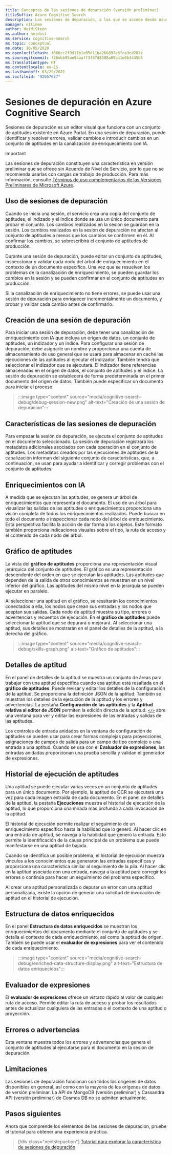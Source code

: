 ```yaml
---
title: Conceptos de las sesiones de depuración (versión preliminar)
titleSuffix: Azure Cognitive Search
description: Las sesiones de depuración, a las que se accede desde Azure Portal, proporcionan un entorno similar a un IDE en el que se pueden identificar y corregir errores, validar cambios y enviar cambios en conjuntos de aptitudes de la canalización de enriquecimiento con IA. Sesiones de depuración está en versión preliminar.
manager: nitinme
author: HeidiSteen
ms.author: heidist
ms.service: cognitive-search
ms.topic: conceptual
ms.date: 10/05/2020
ms.openlocfilehash: f666cc2f9d11b1e05d11ba266897e6fca3cd287e
ms.sourcegitcommit: f28ebb95ae9aaaff3f87d8388a09b41e0b3445b5
ms.translationtype: HT
ms.contentlocale: es-ES
ms.lasthandoff: 03/29/2021
ms.locfileid: "92057627"
---
```

# <a name="debug-sessions-in-azure-cognitive-search"></a>Sesiones de depuración en Azure Cognitive Search

Sesiones de depuración es un editor visual que funciona con un conjunto de aptitudes existente en Azure Portal. En una sesión de depuración, puede identificar y resolver errores, validar cambios e introducir cambios en un conjunto de aptitudes en la canalización de enriquecimiento con IA.

> [!Important]
> Las sesiones de depuración constituyen una característica en versión preliminar que se ofrece sin Acuerdo de Nivel de Servicio, por lo que no se recomienda usarlas con cargas de trabajo de producción. Para más información, consulte [Términos de uso complementarios de las Versiones Preliminares de Microsoft Azure](https://azure.microsoft.com/support/legal/preview-supplemental-terms/).
>

## <a name="using-debug-sessions"></a>Uso de sesiones de depuración

Cuando se inicia una sesión, el servicio crea una copia del conjunto de aptitudes, el indizado y el índice donde se usa un único documento para probar el conjunto. Los cambios realizados en la sesión se guardan en la sesión. Los cambios realizados en la sesión de depuración no afectan al conjunto de aptitudes a menos que los cambios se confirmen en él. Al confirmar los cambios, se sobrescribirá el conjunto de aptitudes de producción.

Durante una sesión de depuración, puede editar un conjunto de aptitudes, inspeccionar y validar cada nodo del árbol de enriquecimiento en el contexto de un documento específico. Una vez que se resuelven los problemas de la canalización de enriquecimiento, se pueden guardar los cambios en la sesión y se pueden confirmar en el conjunto de aptitudes en producción. 

Si la canalización de enriquecimiento no tiene errores, se puede usar una sesión de depuración para enriquecer incrementalmente un documento, y probar y validar cada cambio antes de confirmarlo.

## <a name="creating-a-debug-session"></a>Creación de una sesión de depuración

Para iniciar una sesión de depuración, debe tener una canalización de enriquecimiento con IA que incluya un origen de datos, un conjunto de aptitudes, un indizador y un índice. Para configurar una sesión de depuración, debe asignarle un nombre y proporcionar una cuenta de almacenamiento de uso general que se usará para almacenar en caché las ejecuciones de las aptitudes al ejecutar el indizador. También tendrá que seleccionar el indizador que se ejecutará. El indizador tiene referencias almacenadas en el origen de datos, el conjunto de aptitudes y el índice. La sesión de depuración se establecerá de forma predeterminada en el primer documento del origen de datos. También puede especificar un documento para iniciar el proceso.

> :::image type="content" source="media/cognitive-search-debug/debug-session-new.png" alt-text="Creación de una sesión de depuración":::

## <a name="debug-session-features"></a>Características de las sesiones de depuración

Para empezar la sesión de depuración, se ejecuta el conjunto de aptitudes en el documento seleccionado. La sesión de depuración registrará los metadatos adicionales asociados con cada operación en el conjunto de aptitudes. Los metadatos creados por las ejecuciones de aptitudes de la canalización informan del siguiente conjunto de características, que, a continuación, se usan para ayudar a identificar y corregir problemas con el conjunto de aptitudes.

## <a name="ai-enrichments"></a>Enriquecimientos con IA

A medida que se ejecutan las aptitudes, se genera un árbol de enriquecimientos que representa el documento. El uso de un árbol para visualizar las salidas de las aptitudes o enriquecimientos proporciona una visión completa de todos los enriquecimientos realizados. Puede buscar en todo el documento e inspeccionar cada nodo del árbol de enriquecimiento. Esta perspectiva facilita la acción de dar forma a los objetos. Este formato también proporciona indicaciones visuales sobre el tipo, la ruta de acceso y el contenido de cada nodo del árbol.

## <a name="skill-graph"></a>Gráfico de aptitudes

La vista del **gráfico de aptitudes** proporciona una representación visual jerárquica del conjunto de aptitudes. El gráfico es una representación descendente del orden en que se ejecutan las aptitudes. Las aptitudes que dependen de la salida de otros conocimientos se muestran en un nivel inferior del gráfico. Las aptitudes del mismo nivel en la jerarquía se pueden ejecutar en paralelo. 

Al seleccionar una aptitud en el gráfico, se resaltarán los conocimientos conectados a ella, los nodos que crean sus entradas y los nodos que aceptan sus salidas. Cada nodo de aptitud muestra su tipo, errores o advertencias y recuentos de ejecución. En el **gráfico de aptitudes** puede seleccionar la aptitud que se depurará o mejorará. Al seleccionar una aptitud, sus detalles se mostrarán en el panel de detalles de la aptitud, a la derecha del gráfico.

> :::image type="content" source="media/cognitive-search-debug/skills-graph.png" alt-text="Gráfico de aptitudes":::

## <a name="skill-details"></a>Detalles de aptitud

En el panel de detalles de la aptitud se muestra un conjunto de áreas para trabajar con una aptitud específica cuando esa aptitud está resaltada en el **gráfico de aptitudes**. Puede revisar y editar los detalles de la configuración de la aptitud. Se proporciona la definición JSON de la aptitud. También se muestran los detalles de la ejecución de la aptitud y los errores y advertencias. La pestaña **Configuración de las aptitudes** y la **Aptitud relativa al editor de JSON** permiten la edición directa de la aptitud. [`</>`](#expression-evaluator) abre una ventana para ver y editar las expresiones de las entradas y salidas de las aptitudes.

Los controles de entrada anidados en la ventana de configuración de aptitudes se pueden usar para crear formas complejas para proyecciones, asignaciones de campos de salida para un campo de tipo complejo o una entrada a una aptitud. Cuando se usa con el **Evaluador de expresiones**, las entradas anidadas proporcionan una prueba sencilla y validan el generador de expresiones.

## <a name="skill-execution-history"></a>Historial de ejecución de aptitudes

Una aptitud se puede ejecutar varias veces en un conjunto de aptitudes para un único documento. Por ejemplo, la aptitud de OCR se ejecutará una vez para cada imagen extraída de cada documento. En el panel de detalles de la aptitud, la pestaña **Ejecuciones** muestra el historial de ejecución de la aptitud, lo que proporciona una mirada más profunda a cada invocación de la aptitud. 

El historial de ejecución permite realizar el seguimiento de un enriquecimiento específico hasta la habilidad que lo generó. Al hacer clic en una entrada de aptitud, se navega a la habilidad que generó la entrada. Esto permite la identificación de la causa principal de un problema que puede manifestarse en una aptitud de bajada. 

Cuando se identifica un posible problema, el historial de ejecución muestra vínculos a los conocimientos que generaron las entradas específicas y proporciona una característica similar al seguimiento de la pila. Al hacer clic en la aptitud asociada con una entrada, navega a la aptitud para corregir los errores o continúa para hacer un seguimiento del problema específico.

Al crear una aptitud personalizada o depurar un error con una aptitud personalizada, existe la opción de generar una solicitud de invocación de aptitud en el historial de ejecución.

## <a name="enriched-data-structure"></a>Estructura de datos enriquecidos

En el panel **Estructura de datos enriquecidos** se muestran los enriquecimientos del documento mediante el conjunto de aptitudes y se detalla el contexto de cada enriquecimiento, así como la aptitud de origen. También se puede usar el **evaluador de expresiones** para ver el contenido de cada enriquecimiento.

> :::image type="content" source="media/cognitive-search-debug/enriched-data-structure-display.png" alt-text="Estructura de datos enriquecidos":::

## <a name="expression-evaluator"></a>Evaluador de expresiones

El **evaluador de expresiones** ofrece un vistazo rápido al valor de cualquier ruta de acceso. Permite editar la ruta de acceso y probar los resultados antes de actualizar cualquiera de las entradas o el contexto de una aptitud o proyección.

## <a name="errorswarnings"></a>Errores o advertencias

Esta ventana muestra todos los errores y advertencias que genera el conjunto de aptitudes al ejecutarse para el documento en la sesión de depuración.

## <a name="limitations"></a>Limitaciones

Las sesiones de depuración funcionan con todos los orígenes de datos disponibles en general, así como con la mayoría de los orígenes de datos de versión preliminar. La API de MongoDB (versión preliminar) y Cassandra API (versión preliminar) de Cosmos DB no se admiten actualmente.

## <a name="next-steps"></a>Pasos siguientes

Ahora que comprende los elementos de las sesiones de depuración, pruebe el tutorial para obtener una experiencia práctica.

> [!div class="nextstepaction"]
> [Tutorial para explorar la característica de sesiones de depuración](./cognitive-search-tutorial-debug-sessions.md)